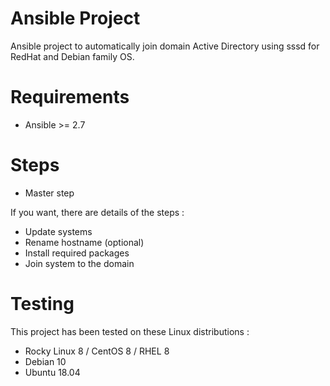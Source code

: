 # Ansible Project
Ansible project to automatically join domain Active Directory using sssd for RedHat and Debian family OS.

# Requirements

- Ansible >= 2.7

# Steps

- Master step

If you want, there are details of the steps :
- Update systems
- Rename hostname (optional)
- Install required packages
- Join system to the domain

# Testing

This project has been tested on these Linux distributions :

- Rocky Linux 8 / CentOS 8 / RHEL 8
- Debian 10
- Ubuntu 18.04

